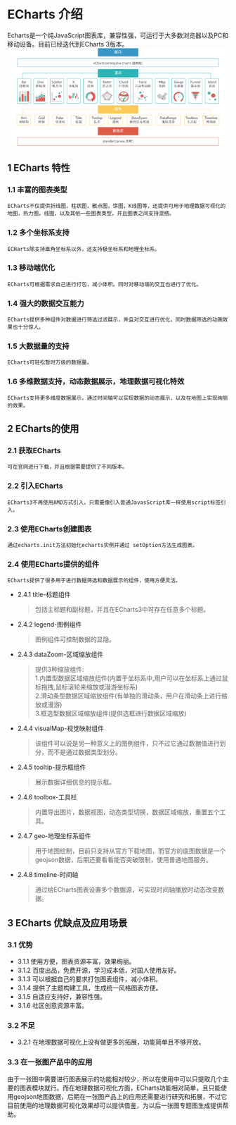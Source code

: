 # ECharts 介绍

Echarts是一个纯JavaScript图表库，兼容性强，可运行于大多数浏览器以及PC和移动设备。目前已经迭代到ECharts 3版本。
![ECharts结构](./img/architecture.png)
## 1 ECharts 特性
### 1.1 丰富的图表类型
    ECharts不仅提供折线图，柱状图，散点图，饼图，K线图等，还提供可用于地理数据可视化的地图，热力图，线图，以及其他一些图表类型，并且图表之间支持混搭。
### 1.2 多个坐标系支持
    ECHarts除支持直角坐标系以外，还支持极坐标系和地理坐标系。
### 1.3 移动端优化
    ECharts可根据需求自己进行打包，减小体积。同时对移动端的交互也进行了优化。
### 1.4 强大的数据交互能力
    ECharts提供多种组件对数据进行筛选过滤展示，并且对交互进行优化，同时数据筛选的动画效果也十分惊人。
### 1.5 大数据量的支持
    ECharts可轻松暂时万级的数据量。
### 1.6 多维数据支持，动态数据展示，地理数据可视化特效
    ECharts支持更多维度数据展示，通过时间轴可以实现数据的动态展示，以及在地图上实现绚丽的效果。

## 2 ECharts的使用
### 2.1 获取ECharts
    可在官网进行下载，并且根据需要提供了不同版本。
### 2.2 引入ECharts
    ECharts3不再使用AMD方式引入，只需要像引入普通JavasScript库一样使用script标签引入。
### 2.3 使用ECharts创建图表
    通过echarts.init方法初始化echarts实例并通过 setOption方法生成图表。
### 2.4 使用ECharts提供的组件

    ECharts提供了很多用于进行数据筛选和数据展示的组件，使用方便灵活。
- 2.4.1 title-标题组件

    >包括主标题和副标题，并且在ECharts3中可存在任意多个标题。
- 2.4.2 legend-图例组件     

    >图例组件可控制数据的显隐。
- 2.4.3 dataZoom-区域缩放组件   

    >提供3种缩放组件:      
    >1.内置型数据区域缩放组件(内置于坐标系中,用户可以在坐标系上通过鼠标拖拽,鼠标滚轮来缩放或漫游坐标系)   
    >2.滑动条型数据区域缩放组件(有单独的滑动条，用户在滑动条上进行缩放或漫游)     
    >3.框选型数据区域缩放组件(提供选框进行数据区域缩放)        
- 2.4.4 visualMap-视觉映射组件      

    >该组件可以说是另一种意义上的图例组件，只不过它通过数据值进行划分，而不是通过数据类型划分。
- 2.4.5 tooltip-提示框组件  

    >展示数据详细信息的提示框。
- 2.4.6 toolbox-工具栏     

    >内置导出图片，数据视图，动态类型切换，数据区域缩放，重置五个工具。
- 2.4.7 geo-地理坐标系组件    

    >用于地图绘制，目前只支持从官方下载地图，而官方的底图数据是一个geojson数据，后期还要看看能否突破限制，使用普通地图服务。
- 2.4.8 timeline-时间轴    

    >通过给ECharts图表设置多个数据源，可实现时间轴播放时动态改变数据。
    
## 3 ECharts 优缺点及应用场景
### 3.1 优势
- 3.1.1 使用方便，图表资源丰富，效果绚丽。
- 3.1.2 百度出品，免费开源，学习成本低，对国人使用友好。
- 3.1.3 可以根据自己的要求打包图表组件，减小体积。
- 3.1.4 提供了主题构建工具，生成统一风格图表方便。
- 3.1.5 自适应支持好，兼容性强。
- 3.1.6 社区创意资源丰富。

### 3.2 不足
- 3.2.1 在地理数据可视化上没有做更多的拓展，功能简单且不够开放。

### 3.3 在一张图产品中的应用
由于一张图中需要进行图表展示的功能相对较少，所以在使用中可以只提取几个主要的图表模块就行。而在地理数据可视化方面，ECharts功能相对简单，且只能使用geojson地图数据，后期在一张图产品上的应用还需要进行研究和拓展，不过它目前使用的地理数据可视化效果却可以提供借鉴，为以后一张图专题图生成提供帮助。

